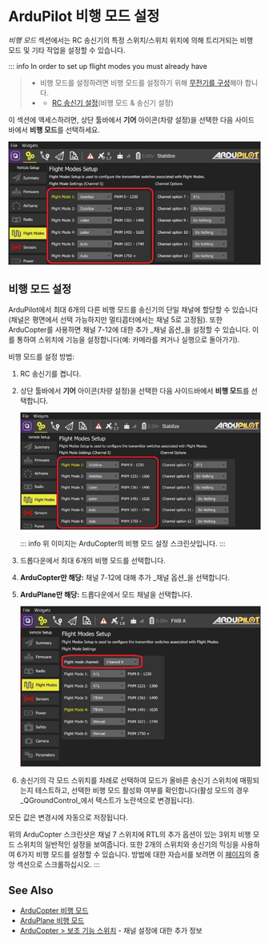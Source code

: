 # ArduPilot 비행 모드 설정

_비행 모드_ 섹션에서는 RC 송신기의 특정 스위치/스위치 위치에 의해 트리거되는 비행 모드 및 기타 작업을 설정할 수 있습니다.

::: info
In order to set up flight modes you must already have

> - 비행 모드를 설정하려면 비행 모드를 설정하기 위해 [무전기를 구성](../setup_view/radio.md)해야 합니다.
> - - [RC 송신기 설정](../setup_view/FlightModes.md#transmitter-setup)(비행 모드 & 송신기 설정)

이 섹션에 액세스하려면, 상단 툴바에서 **기어** 아이콘(차량 설정)을 선택한 다음 사이드바에서 **비행 모드**를 선택하세요.

![비행 모드 설정 - ArduCopter](../../../assets/setup/flight_modes/ardupilot_copter.jpg)

## 비행 모드 설정

ArduPilot에서 최대 6개의 다른 비행 모드를 송신기의 단일 채널에 할당할 수 있습니다(채널은 평면에서 선택 가능하지만 멀티콥터에서는 채널 5로 고정됨).
또한 ArduCopter를 사용하면 채널 7-12에 대한 추가 _채널 옵션_을 설정할 수 있습니다.
이를 통하여 스위치에 기능을 설정합니다(예: 카메라를 켜거나 실행으로 돌아가기).

비행 모드를 설정 방법:

1. RC 송신기를 켭니다.

2. 상단 툴바에서 **기어** 아이콘(차량 설정)을 선택한 다음 사이드바에서 **비행 모드**를 선택합니다.

   ![비행 모드 설정 - ArduCopter](../../../assets/setup/flight_modes/ardupilot_copter.jpg)

   ::: info
   위 이미지는 ArduCopter의 비행 모드 설정 스크린샷입니다.
   :::

3. 드롭다운에서 최대 6개의 비행 모드를 선택합니다.

4. **ArduCopter만 해당:** 채널 7-12에 대해 추가 _채널 옵션_을 선택합니다.

5. **ArduPlane만 해당:** 드롭다운에서 모드 채널을 선택합니다.

   ![비행 모드 설정 - ArduPlane](../../../assets/setup/flight_modes/ardupilot_plane.jpg)

6. 송신기의 각 모드 스위치를 차례로 선택하여 모드가 올바른 송신기 스위치에 매핑되는지 테스트하고, 선택한 비행 모드 활성화 여부를 확인합니다(활성 모드의 경우 _QGroundControl_에서 텍스트가 노란색으로 변경됩니다).

모든 값은 변경시에 자동으로 저장됩니다.

위의 ArduCopter 스크린샷은 채널 7 스위치에 RTL의 추가 옵션이 있는 3위치 비행 모드 스위치의 일반적인 설정을 보여줍니다.
또한 2개의 스위치와 송신기의 믹싱을 사용하여 6가지 비행 모드를 설정할 수 있습니다. 방법에 대한 자습서를 보려면 이 [페이지](http://ardupilot.org/copter/docs/common-rc-transmitter-flight-mode-configuration.html#common-rc-transmitter-flight-mode-configuration)의 중앙 섹션으로 스크롤하십시오.
:::

## See Also

- [ArduCopter 비행 모드](http://ardupilot.org/copter/docs/flight-modes.html)
- [ArduPlane 비행 모드](http://ardupilot.org/plane/docs/flight-modes.html)
- [ArduCopter > 보조 기능 스위치](https://ardupilot.org/copter/docs/channel-7-and-8-options.html#channel-7-and-8-options) - 채널 설정에 대한 추가 정보
